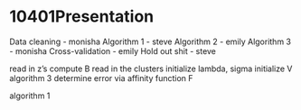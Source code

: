 # 10401Presentation

Data cleaning - monisha
Algorithm 1 - steve
Algorithm 2 - emily
Algorithm 3 - monisha
Cross-validation - emily
Hold out shit - steve




read in z’s
compute B
read in the clusters
initialize lambda, sigma
initialize V
algorithm 3
determine error via affinity function F

algorithm 1
